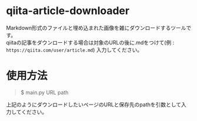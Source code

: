 # qiita-article-downloader
Markdown形式のファイルと埋め込まれた画像を雑にダウンロードするツールです。  
qiitaの記事をダウンロードする場合は対象のURLの後に.mdをつけて(例 : `https://qiita.com/user/article.md`) 入力してください。

# 使用方法
> $ main.py URL path

上記のようにダウンロードしたいページのURLと保存先のpathを引数として入力してください。
